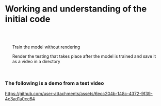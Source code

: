 <h1><b> Working and understanding of the initial code </b></h1>
<br> <br> 
<label for="Explain>This is the basic working of the code so far</label>
<list id = "Explain">
<ul>Train the model without rendering</ul>
<ul>Render the testing that takes place after the model is trained and save it as a video in a directory</ul>
</list>
<br>
<h3>The following is a demo from a test video</h3>

https://github.com/user-attachments/assets/6ecc204b-148c-4372-9f39-4e3ad1a0ce84
